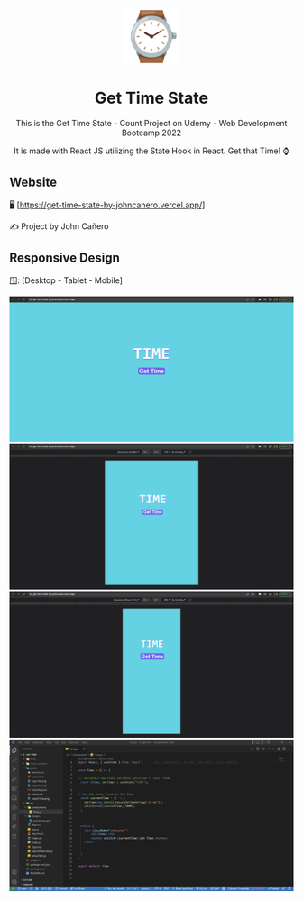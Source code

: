 <!-- markdownlint-configure-file {
  "MD013": {
    "code_blocks": false,
    "tables": false
  },
  "MD033": false,
  "MD041": false
} -->

<div align="center">
  <a href="https://get-time-state-by-johncanero.vercel.app/" target="_blank">
    <img alt="number-state" height="100" src="./src/images/watchTime.png"/>
  </a>
</div>

<div align="center">

# Get Time State

This is the Get Time State - Count Project on Udemy - Web Development Bootcamp 2022

It is made with React JS utilizing the State Hook in React. Get that Time! ⌚
</div>

## Website

🖥️ [https://get-time-state-by-johncanero.vercel.app/]

✍️ Project by John Cañero

## Responsive Design

🪟: [Desktop - Tablet - Mobile]

![Desktop View - My Contacts](./src/images/desktopView.png)
![Tablet View - My Contacts](./src/images/tabletView.png)
![Mobile View - My Contacts](./src/images/mobileView.png)
![Code View - My Contacts](./src/images/codeView.png)
